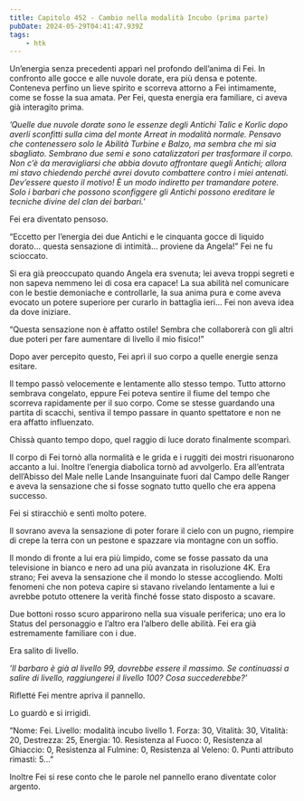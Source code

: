 ```yaml
---
title: Capitolo 452 - Cambio nella modalità Incubo (prima parte)
pubDate: 2024-05-29T04:41:47.939Z
tags:
    - htk
---
```


Un’energia senza precedenti apparì nel profondo dell’anima di Fei. In confronto alle gocce e alle nuvole dorate, era più densa e potente. Conteneva perfino un lieve spirito e scorreva attorno a Fei intimamente, come se fosse la sua amata. Per Fei, questa energia era familiare, ci aveva già interagito prima.

<em>’Quelle due nuvole dorate sono le essenze degli Antichi Talic e Korlic dopo averli sconfitti sulla cima del monte Arreat in modalità normale. Pensavo che contenessero solo le Abilità Turbine e Balzo, ma sembra che mi sia sbagliato. Sembrano due semi e sono catalizzatori per trasformare il corpo. Non c’è da meravigliarsi che abbia dovuto affrontare quegli Antichi; allora mi stavo chiedendo perché avrei dovuto combattere contro i miei antenati. Dev’essere questo il motivo! È un modo indiretto per tramandare potere. Solo i barbari che possono sconfiggere gli Antichi possono ereditare le tecniche divine del clan dei barbari.’</em>

Fei era diventato pensoso.

“Eccetto per l’energia dei due Antichi e le cinquanta gocce di liquido dorato… questa sensazione di intimità… proviene da Angela!” Fei ne fu scioccato.

Si era già preoccupato quando Angela era svenuta; lei aveva troppi segreti e non sapeva nemmeno lei di cosa era capace! La sua abilità nel comunicare con le bestie demoniache e controllarle, la sua anima pura e come aveva evocato un potere superiore per curarlo in battaglia ieri… Fei non aveva idea da dove iniziare.

“Questa sensazione non è affatto ostile! Sembra che collaborerà con gli altri due poteri per fare aumentare di livello il mio fisico!”

Dopo aver percepito questo, Fei aprì il suo corpo a quelle energie senza esitare.

Il tempo passò velocemente e lentamente allo stesso tempo. Tutto attorno sembrava congelato, eppure Fei poteva sentire il fiume del tempo che scorreva rapidamente per il suo corpo. Come se stesse guardando una partita di scacchi, sentiva il tempo passare in quanto spettatore e non ne era affatto influenzato.

Chissà quanto tempo dopo, quel raggio di luce dorato finalmente scomparì.

Il corpo di Fei tornò alla normalità e le grida e i ruggiti dei mostri risuonarono accanto a lui. Inoltre l’energia diabolica tornò ad avvolgerlo. Era all’entrata dell’Abisso del Male nelle Lande Insanguinate fuori dal Campo delle Ranger e aveva la sensazione che si fosse sognato tutto quello che era appena successo.

Fei si stiracchiò e sentì molto potere.

Il sovrano aveva la sensazione di poter forare il cielo con un pugno, riempire di crepe la terra con un pestone e spazzare via montagne con un soffio.

Il mondo di fronte a lui era più limpido, come se fosse passato da una televisione in bianco e nero ad una più avanzata in risoluzione 4K. Era strano; Fei aveva la sensazione che il mondo lo stesse accogliendo. Molti fenomeni che non poteva capire si stavano rivelando lentamente a lui e avrebbe potuto ottenere la verità finché fosse stato disposto a scavare.

Due bottoni rosso scuro apparirono nella sua visuale periferica; uno era lo Status del personaggio e l’altro era l’albero delle abilità. Fei era già estremamente familiare con i due.

Era salito di livello.

<em>’Il barbaro è già al livello 99, dovrebbe essere il massimo. Se continuassi a salire di livello, raggiungerei il livello 100? Cosa succederebbe?’</em>

Rifletté Fei mentre apriva il pannello.

Lo guardò e si irrigidì.

“Nome: Fei. Livello: modalità incubo livello 1. Forza: 30, Vitalità: 30, Vitalità: 20, Destrezza: 25, Energia: 10. Resistenza al Fuoco: 0, Resistenza al Ghiaccio: 0, Resistenza al Fulmine: 0, Resistenza al Veleno: 0. Punti attributo rimasti: 5…”

Inoltre Fei si rese conto che le parole nel pannello erano diventate color argento.



